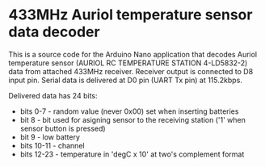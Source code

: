 # 433MHz Auriol temperature sensor data decoder
 
This is a source code for the Arduino Nano application that decodes Auriol temperature sensor (AURIOL RC TEMPERATURE STATION 4-LD5832-2) data from attached 433MHz receiver. Receiver output is connected to D8 input pin. Serial data is delivered at D0 pin (UART Tx pin) at 115.2kbps.

Delivered data has 24 bits:
* bits 0-7   - random value (never 0x00) set when inserting batteries
* bit 8      - bit used for asigning sensor to the receiving station ('1' when sensor button is pressed)
* bit 9      - low battery
* bits 10-11 - channel
* bits 12-23 - temperature in 'degC x 10' at two's complement format
